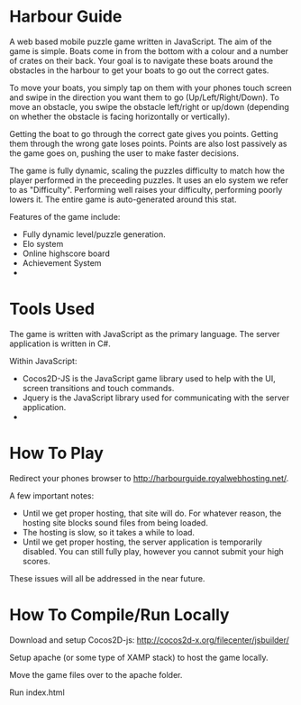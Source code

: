# Harbour Guide

A web based mobile puzzle game written in JavaScript. The aim of the game is simple. Boats come in from the bottom with a colour and a number of crates on their back. Your goal is to navigate these boats around the obstacles in the harbour to get your boats to go out the correct gates.

To move your boats, you simply tap on them with your phones touch screen and swipe in the direction you want them to go (Up/Left/Right/Down). To move an obstacle, you swipe the obstacle left/right or up/down (depending on whether the obstacle is facing horizontally or vertically).

Getting the boat to go through the correct gate gives you points. Getting them through the wrong gate loses points. Points are also lost passively as the game goes on, pushing the user to make faster decisions.

The game is fully dynamic, scaling the puzzles difficulty to match how the player performed in the preceeding puzzles. It uses an elo system we refer to as "Difficulty". Performing well raises your difficulty, performing poorly lowers it. The entire game is auto-generated around this stat.

Features of the game include:
* Fully dynamic level/puzzle generation.
* Elo system
* Online highscore board
* Achievement System
* 
# Tools Used

The game is written with JavaScript as the primary language. The server application is written in C#.

Within JavaScript:
* Cocos2D-JS is the JavaScript game library used to help with the UI, screen transitions and touch commands.
* Jquery is the JavaScript library used for communicating with the server application.
* 
# How To Play

Redirect your phones browser to http://harbourguide.royalwebhosting.net/.

A few important notes:
* Until we get proper hosting, that site will do. For whatever reason, the hosting site blocks sound files from being loaded.
* The hosting is slow, so it takes a while to load.
* Until we get proper hosting, the server application is temporarily disabled. You can still fully play, however you cannot submit your high scores.

These issues will all be addressed in the near future.

# How To Compile/Run Locally

Download and setup Cocos2D-js: http://cocos2d-x.org/filecenter/jsbuilder/

Setup apache (or some type of XAMP stack) to host the game locally.

Move the game files over to the apache folder.

Run index.html
